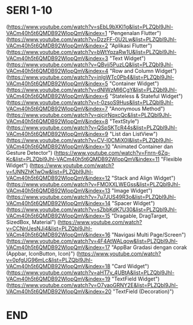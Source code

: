 
# SERI 1-10
(https://www.youtube.com/watch?v=sEbL9bXKI1g&list=PLZQbl9Jhl-VACm40h5t6QMDB92WlopQmV&index=1 "Pengenalan Flutter")
(https://www.youtube.com/watch?v=DzzFF-0U2Lw&list=PLZQbl9Jhl-VACm40h5t6QMDB92WlopQmV&index=2 "Aplikasi Flutter")
(https://www.youtube.com/watch?v=bWtYqzaRw1U&list=PLZQbl9Jhl-VACm40h5t6QMDB92WlopQmV&index=3 "Text Widget")
(https://www.youtube.com/watch?v=QBvjj5PuzLQ&list=PLZQbl9Jhl-VACm40h5t6QMDB92WlopQmV&index=4 "Row and Column Widget")
(https://www.youtube.com/watch?v=inlgWTc0Pb4&list=PLZQbl9Jhl-VACm40h5t6QMDB92WlopQmV&index=5 "Container Widget")
(https://www.youtube.com/watch?v=dNlWzMI6CgY&list=PLZQbl9Jhl-VACm40h5t6QMDB92WlopQmV&index=6 "Stateless & Stateful Widget")
(https://www.youtube.com/watch?v=t-0zsoS9Hus&list=PLZQbl9Jhl-VACm40h5t6QMDB92WlopQmV&index=7 "Anonymous Method")
(https://www.youtube.com/watch?v=qjcjrNqxcQc&list=PLZQbl9Jhl-VACm40h5t6QMDB92WlopQmV&index=8 "TextStyle")
(https://www.youtube.com/watch?v=QSpSKTcR44s&list=PLZQbl9Jhl-VACm40h5t6QMDB92WlopQmV&index=9 "List dan ListView")
(https://www.youtube.com/watch?v=CV-l0CMiX0I&list=PLZQbl9Jhl-VACm40h5t6QMDB92WlopQmV&index=10 "Animated Container dan Gesture Detector")
(https://www.youtube.com/watch?v=Fnrn-6Zq-Kc&list=PLZQbl9Jhl-VACm40h5t6QMDB92WlopQmV&index=11 "Flexible Widget")
(https://www.youtube.com/watch?v=fJNNZhK1wOw&list=PLZQbl9Jhl-VACm40h5t6QMDB92WlopQmV&index=12 "Stack and Align Widget")
(https://www.youtube.com/watch?v=FMOXXLWEGss&list=PLZQbl9Jhl-VACm40h5t6QMDB92WlopQmV&index=13 "Image Widget")
(https://www.youtube.com/watch?v=7u7JUS49R3o&list=PLZQbl9Jhl-VACm40h5t6QMDB92WlopQmV&index=14 "Spacer Widget")
(https://www.youtube.com/watch?v=sZbbKdK7U30&list=PLZQbl9Jhl-VACm40h5t6QMDB92WlopQmV&index=15 "Dragable, DragTarget, SizedBox, Material")
(https://www.youtube.com/watch?v=CCNnUesNJi4&list=PLZQbl9Jhl-VACm40h5t6QMDB92WlopQmV&index=16 "Navigasi Multi Page/Screen")
(https://www.youtube.com/watch?v=4F4AtWALqow&list=PLZQbl9Jhl-VACm40h5t6QMDB92WlopQmV&index=17 "AppBar Gradasi dengan corak (Appbar, IconButton, Icon)")
(https://www.youtube.com/watch?v=0pfgUG96mLc&list=PLZQbl9Jhl-VACm40h5t6QMDB92WlopQmV&index=18 "Card Widget")
(https://www.youtube.com/watch?v=aHT7v_4UBtA&list=PLZQbl9Jhl-VACm40h5t6QMDB92WlopQmV&index=19 "TextField Widget")
(https://www.youtube.com/watch?v=O7yaoGRNY2E&list=PLZQbl9Jhl-VACm40h5t6QMDB92WlopQmV&index=20 "TextField (Decoration)")


# END
